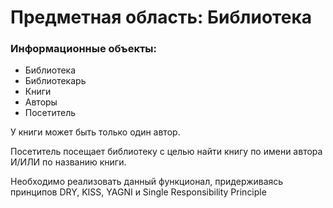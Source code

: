 # Предметная область: Библиотека
### Информационные объекты:
- Библиотека
- Библиотекарь
- Книги
- Авторы
- Посетитель

У книги может быть только один автор.

Посетитель посещает библиотеку с целью найти книгу по имени автора И/ИЛИ по названию книги.

Необходимо реализовать данный функционал, придерживаясь принципов DRY, KISS, YAGNI и Single Responsibility Principle